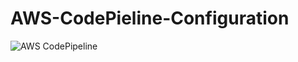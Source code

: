 # AWS-CodePieline-Configuration


![AWS CodePipeline](https://user-images.githubusercontent.com/6191308/143487840-37a2e668-2783-449f-8b70-039c43f6c209.png)
